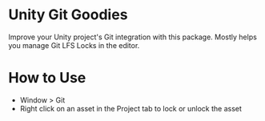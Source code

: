 # Unity Git Goodies

Improve your Unity project's Git integration with this package. Mostly helps you manage Git LFS Locks in the editor.

# How to Use

* Window > Git
* Right click on an asset in the Project tab to lock or unlock the asset
